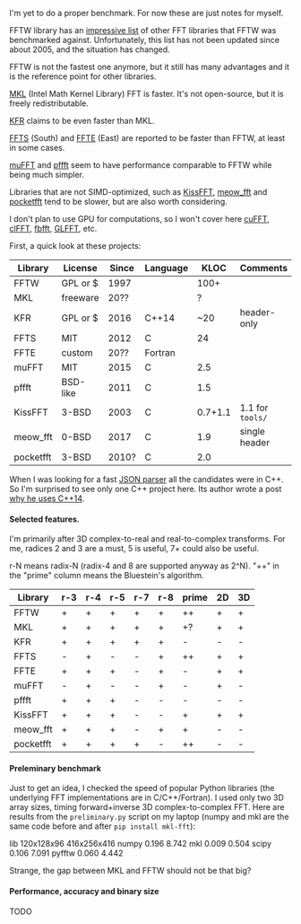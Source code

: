I'm yet to do a proper benchmark.
For now these are just notes for myself.

FFTW library has an [impressive list](http://www.fftw.org/benchfft/ffts.html)
of other FFT libraries that FFTW was benchmarked against.
Unfortunately, this list has not been updated since about 2005,
and the situation has changed.

FFTW is not the fastest one anymore, but it still has many advantages
and it is the reference point for other libraries.

[MKL](https://software.intel.com/en-us/mkl/features/fft)
(Intel Math Kernel Library) FFT is faster. It's not open-source, but it is freely redistributable.

[KFR](https://github.com/kfrlib/kfr) claims to be even faster than MKL.

[FFTS](https://github.com/anthonix/ffts) (South) and
[FFTE](http://www.ffte.jp/) (East) are reported to be faster than FFTW,
at least in some cases.

[muFFT](https://github.com/Themaister/muFFT)
and [pffft](https://bitbucket.org/jpommier/pffft)
seem to have performance comparable to FFTW while being much simpler.

Libraries that are not SIMD-optimized, such as
[KissFFT](https://github.com/mborgerding/kissfft),
[meow_fft](https://github.com/JodiTheTigger/meow_fft)
and [pocketfft](https://gitlab.mpcdf.mpg.de/mtr/pocketfft)
tend to be slower, but are also worth considering.

I don't plan to use GPU for computations, so I won't cover here
[cuFFT](https://developer.nvidia.com/cufft),
[clFFT](https://github.com/clMathLibraries/clFFT),
[fbfft](https://github.com/facebook/fbcuda/tree/master/fbfft),
[GLFFT](https://github.com/Themaister/GLFFT), etc.

First, a quick look at these projects:

| Library | License | Since | Language | KLOC | Comments |
|---------|---------|-------|----------|------|----------|
|FFTW     | GPL or $| 1997  |          | 100+ |          |
|MKL      | freeware| 20??  |          |   ?  |          |
|KFR      | GPL or $| 2016  |  C++14   | ~20  | header-only |
|FFTS     | MIT     | 2012  |  C       | 24   |          |
|FFTE     | custom  | 20??  |  Fortran |      |          |
|muFFT    | MIT     | 2015  |  C       | 2.5  |          |
|pffft    | BSD-like| 2011  |  C       | 1.5  |          |
|KissFFT  | 3-BSD   | 2003  |  C       | 0.7+1.1 | 1.1 for `tools/` |
|meow_fft | 0-BSD   | 2017  |  C       | 1.9  | single header |
|pocketfft| 3-BSD   | 2010? |  C       | 2.0  |          |

When I was looking for a fast
[JSON parser](https://github.com/project-gemmi/benchmarking-json/)
all the candidates were in C++. So I'm surprised to see only one
C++ project here. Its author wrote a post
[why he uses C++14](https://www.kfrlib.com/blog/how-c14-and-c17-help-to-write-faster-and-better-code-real-world-examples/).

#### Selected features.

I'm primarily after 3D complex-to-real and real-to-complex transforms.
For me, radices 2 and 3 are a must, 5 is useful, 7+ could also be useful.

r-N means radix-N (radix-4 and 8 are supported anyway as 2^N).
"++" in the "prime" column means the Bluestein's algorithm.

| Library | r-3 | r-4 | r-5 | r-7 | r-8 | prime | 2D | 3D |
|---------|-----|-----|-----|-----|-----|-------|----|----|
|FFTW     |  +  |  +  |  +  |  +  |  +  |  ++   | +  | +  |
|MKL      |  +  |  +  |  +  |  +  |  +  |  +?   | +  | +  |
|KFR      |  +  |  +  |  +  |  +  |  +  |   -   | -  | -  |
|FFTS     |  -  |  +  |  -  |  -  |  +  |  ++   | +  | +  |
|FFTE     |  +  |  +  |  +  |  -  |  +  |   -   | +  | +  |
|muFFT    |  -  |  +  |  -  |  -  |  +  |   -   | +  | -  |
|pffft    |  +  |  +  |  +  |  -  |  -  |   -   | -  | -  |
|KissFFT  |  +  |  +  |  +  |  -  |  -  |   +   | +  | +  |
|meow_fft |  +  |  +  |  +  |  -  |  +  |   +   | -  | -  |
|pocketfft|  +  |  +  |  +  |  +  |  -  |  ++   | -  | -  |

#### Preleminary benchmark

Just to get an idea, I checked the speed of popular Python libraries
(the underlying FFT implementations are in C/C++/Fortran).
I used only two 3D array sizes, timing forward+inverse 3D
complex-to-complex FFT.
Here are results from the `preliminary.py` script on my laptop
(numpy and mkl are the same code before and after `pip install mkl-fft`):

  lib   120x128x96 416x256x416
  numpy    0.196      8.742
  mkl      0.009      0.504
  scipy    0.106      7.091
  pyfftw   0.060      4.442

Strange, the gap between MKL and FFTW should not be that big?

#### Performance, accuracy and binary size

TODO
